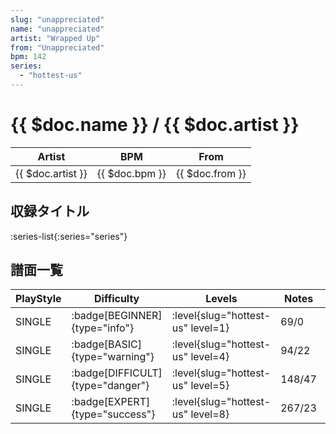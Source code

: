 ```yaml
---
slug: "unappreciated"
name: "unappreciated"
artist: "Wrapped Up"
from: "Unappreciated"
bpm: 142
series:
  - "hottest-us"
---
```


# {{ $doc.name }} / {{ $doc.artist }}

|Artist|BPM|From|
|------|---|----|
|{{ $doc.artist }}|{{ $doc.bpm }}|{{ $doc.from }}|

## 収録タイトル

:series-list{:series="series"}

## 譜面一覧

|PlayStyle|Difficulty|Levels|Notes|Movie|
|---------|----------|------|-----|-----|
|SINGLE| :badge[BEGINNER]{type="info"}|<div class="field is-grouped is-grouped-multiline"> :level{slug="hottest-us" level=1}</div>|69/0||
|SINGLE| :badge[BASIC]{type="warning"}|<div class="field is-grouped is-grouped-multiline"> :level{slug="hottest-us" level=4}</div>|94/22||
|SINGLE| :badge[DIFFICULT]{type="danger"}|<div class="field is-grouped is-grouped-multiline"> :level{slug="hottest-us" level=5}</div>|148/47||
|SINGLE| :badge[EXPERT]{type="success"}|<div class="field is-grouped is-grouped-multiline"> :level{slug="hottest-us" level=8}</div>|267/23||
